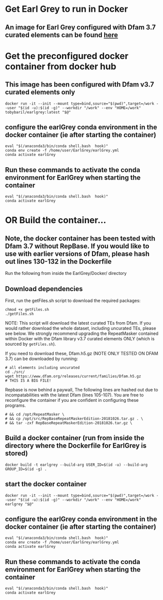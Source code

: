 # Get Earl Grey to run in Docker

## An image for Earl Grey configured with Dfam 3.7 curated elements can be found [here](https://hub.docker.com/repository/docker/tobybaril/earlgrey/general)

# Get the preconfigured docker container from docker hub
## This image has been configured with Dfam v3.7 curated elements only

```
docker run -it --init --mount type=bind,source="$(pwd)",target=/work --user "$(id -u):$(id -g)" --workdir "/work" --env "HOME=/work" tobybaril/earlgrey:latest "$@"
```

## configure the earlGrey conda environment in the docker container (ie after starting the container)
```
eval "$(/anaconda3/bin/conda shell.bash  hook)"
conda env create -f /home/user/EarlGrey/earlGrey.yml
conda activate earlGrey
```
## Run these commands to activate the conda environment for EarlGrey when starting the container

```
eval "$(/anaconda3/bin/conda shell.bash  hook)"
conda activate earlGrey
```

# OR Build the container...

## Note, the docker container has been tested with Dfam 3.7 without RepBase. If you would like to use with earlier versions of Dfam, please hash out lines 130-132 in the Dockerfile

Run the following from inside the EarlGrey/Docker/ directory

## Download dependencies

First, run the getFiles.sh script to download the required packages:

```
chmod +x getFiles.sh
./getFiles.sh
```

NOTE: This script will download the latest curated TEs from Dfam. If you would rather download the whole dataset, including uncurated TEs, please see below. 
We strongly recommend upgrading the RepeatMasker contained within Docker with the Dfam library v3.7 curated elements ONLY (which is sourced by `getFiles.sh`).

If you need to download these,
Dfam.h5.gz (NOTE ONLY TESTED ON DFAM 3.7) can be downloaded by running:

```
# all elements including uncurated
cd ./src/
wget https://www.dfam.org/releases/current/families/Dfam.h5.gz 
# THIS IS A BIG FILE!
```

Repbase is now behind a paywall, The following lines are hashed out due to incompatabilities with the latest Dfam (lines 105-107). You are free to reconfigure the container if you are confident in configuring these programs.
```
# && cd /opt/RepeatMasker \
# && cp /opt/src/RepBaseRepeatMaskerEdition-20181026.tar.gz . \
# && tar -zxf RepBaseRepeatMaskerEdition-20181026.tar.gz \
```

## Build a docker container (run from inside the directory where the Dockerfile for EarlGrey is stored)
```
docker build -t earlgrey --build-arg USER_ID=$(id -u) --build-arg GROUP_ID=$(id -g) .
```

## start the docker container

```
docker run -it --init --mount type=bind,source="$(pwd)",target=/work --user "$(id -u):$(id -g)" --workdir "/work" --env "HOME=/work" earlgrey "$@"
```

## configure the earlGrey conda environment in the docker container (ie after starting the container)
```
eval "$(/anaconda3/bin/conda shell.bash  hook)"
conda env create -f /home/user/EarlGrey/earlGrey.yml
conda activate earlGrey
```
## Run these commands to activate the conda environment for EarlGrey when starting the container

```
eval "$(/anaconda3/bin/conda shell.bash  hook)"
conda activate earlGrey
```


